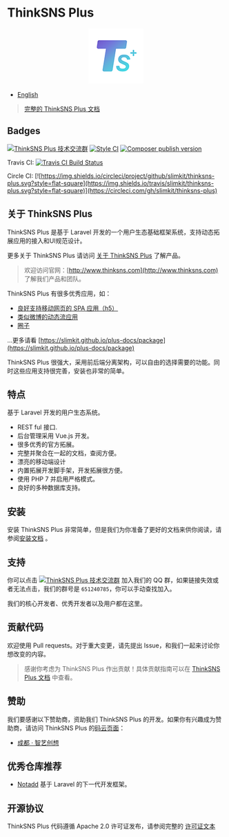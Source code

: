 # ThinkSNS Plus

<p align="center"><img src="public/plus.png"></p>

- [English](readme.md)

> [完整的 ThinkSNS Plus 文档](https://slimkit.github.io/plus-docs/)

## Badges

[![ThinkSNS Plus 技术交流群](https://img.shields.io/badge/QQ%20Group-651240785-6782d6.svg?style=flat-square)](//shang.qq.com/wpa/qunwpa?idkey=7a85a1f73b3da2b1106e10817bd3fb6414766ca7dfe102977ad698011fb01ea5)
[![Style CI](https://styleci.io/repos/76627423/shield?branch=master)](https://styleci.io/repos/76627423)
[![Composer publish version](https://img.shields.io/packagist/v/zhiyicx/thinksns-plus.svg?style=flat-square)](https://packagist.org/packages/zhiyicx/thinksns-plus)

Travis CI: [![Travis CI Build Status](https://img.shields.io/travis/slimkit/thinksns-plus.svg?style=flat-square)](https://travis-ci.org/slimkit/thinksns-plus)

Circle CI: [![https://img.shields.io/circleci/project/github/slimkit/thinksns-plus.svg?style=flat-square](https://img.shields.io/travis/slimkit/thinksns-plus.svg?style=flat-square)](https://circleci.com/gh/slimkit/thinksns-plus)

## 关于 ThinkSNS Plus

ThinkSNS Plus 是基于 Laravel 开发的一个用户生态基础框架系统，支持动态拓展应用的接入和UI规范设计。

更多关于 ThinkSNS Plus 请访问 [关于 ThinkSNS Plus](https://slimkit.github.io/plus-docs/core) 了解产品。

> 欢迎访问官网：[http://www.thinksns.com](http://www.thinksns.com) 了解我们产品和团队。

ThinkSNS Plus 有很多优秀应用，如：

- [良好支持移动网页的 SPA 应用（h5）](https://github.com/slimkit/plus-component-h5)
- [类似微博的动态流应用](https://github.com/slimkit/plus-component-h5)
- [圈子](https://github.com/slimkit/plus-component-group)

...更多请看 [https://slimkit.github.io/plus-docs/package](https://slimkit.github.io/plus-docs/package)

ThinkSNS Plus 很强大，采用前后端分离架构，可以自由的选择需要的功能。同时这些应用支持很完善，安装也非常的简单。

## 特点

基于 Laravel 开发的用户生态系统。

- REST ful 接口.
- 后台管理采用 Vue.js 开发。
- 很多优秀的官方拓展。
- 完整并聚合在一起的文档，查阅方便。
- 漂亮的移动端设计
- 内置拓展开发脚手架，开发拓展很方便。
- 使用 PHP 7 并启用严格模式。
- 良好的多种数据库支持。

## 安装

安装 ThinkSNS Plus 非常简单，但是我们为你准备了更好的文档来供你阅读，请参阅[安装文档](https://slimkit.github.io/plus-docs/core/latest/getting-started/installed) 。


## 支持

你可以点击 [![ThinkSNS Plus 技术交流群](https://img.shields.io/badge/QQ%20Group-651240785-6782d6.svg?style=flat-square)](https://shang.qq.com/wpa/qunwpa?idkey=7a85a1f73b3da2b1106e10817bd3fb6414766ca7dfe102977ad698011fb01ea5) 加入我们的 QQ 群，如果链接失效或者无法点击，我们的群号是 `651240785`，你可以手动查找加入。

我们的核心开发者、优秀开发者以及用户都在这里。

## 贡献代码

欢迎使用 Pull requests。对于重大变更，请先提出 Issue，和我们一起来讨论你想改变的内容。

> 感谢你考虑为 ThinkSNS Plus 作出贡献！具体贡献指南可以在 [ThinkSNS Plus 文档](https://slimkit.github.io/plus-docs/core/latest/getting-started/contributions) 中查看。

## 赞助

我们要感谢以下赞助商，资助我们 ThinkSNS Plus 的开发。如果你有兴趣成为赞助商，请访问 ThinkSNS Plus 的[码云页面](https://gitee.com/slimkit/thinksns-plus?donate=true)：

- [成都 · 智艺创想](http://www.zhiyicx.com)

## 优秀仓库推荐

- [Notadd](https://github.com/notadd/notadd) 基于 Laravel 的下一代开发框架。

## 开源协议

ThinkSNS Plus 代码遵循 Apache 2.0 许可证发布，请参阅完整的 [许可证文本](LICENSE)
